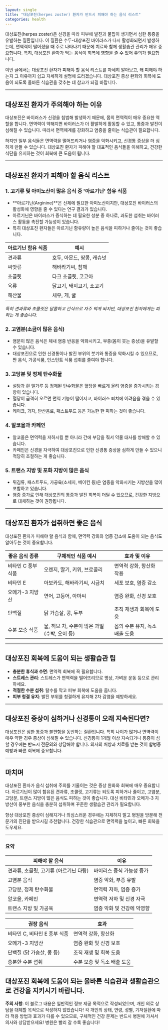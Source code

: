 ```yaml
---
layout: single
title: "대상포진(herpes zoster) 환자가 반드시 피해야 하는 음식 리스트"
categories: health
---
```

대상포진(herpes zoster)은 신경을 따라 피부에 발진과 물집이 생기면서 심한 통증을 유발하는 질환입니다. 이 질환은 수두-대상포진 바이러스가 다시 활성화되면서 발생하는데, 면역력이 떨어졌을 때 주로 나타나기 때문에 치료와 함께 생활습관 관리가 매우 중요합니다. 특히, 대상포진 환자가 먹는 음식이 회복에 영향을 줄 수 있어 주의가 필요합니다.

이번 글에서는 대상포진 환자가 피해야 할 음식 리스트를 자세히 알아보고, 왜 피해야 하는지 그 이유까지 쉽고 자세하게 설명해 드리겠습니다. 대상포진 증상 완화와 회복에 도움이 되도록 올바른 식습관을 갖추는 데 참고가 되길 바랍니다.

---

## 대상포진 환자가 주의해야 하는 이유

대상포진은 바이러스가 신경을 침범해 발생하기 때문에, 몸의 면역력이 매우 중요한 역할을 합니다. 면역력이 약해지면 바이러스가 더 활발하게 활동할 수 있고, 통증과 발진이 심해질 수 있습니다. 따라서 면역체계를 강화하고 염증을 줄이는 식습관이 필요합니다.

하지만 일부 음식들은 면역력을 떨어뜨리거나 염증을 악화시키고, 신경통 증상을 더 심하게 만들 수 있습니다. 대상포진 환자가 피해야 할 대표적인 음식들을 이해하고, 건강한 식단을 유지하는 것이 회복에 큰 도움이 됩니다.

---

## 대상포진 환자가 피해야 할 음식 리스트

### 1. 고기류 및 아미노산이 많은 음식 중 '아르기닌' 함유 식품

- **아르기닌(Arginine)**은 신체에 필요한 아미노산이지만, 대상포진 바이러스의 활성화에 영향을 줄 수 있다는 연구 결과가 있습니다.
- 아르기닌은 바이러스가 증식하는 데 필요한 성분 중 하나로, 과도한 섭취는 바이러스 활동을 촉진할 가능성이 있습니다.
- 특히 대상포진 환자들은 아르기닌 함유량이 높은 음식을 피하거나 줄이는 것이 좋습니다.

| 아르기닌 함유 식품 | 예시                                  |
|-------------------|-------------------------------------|
| 견과류             | 호두, 아몬드, 땅콩, 캐슈넛             |
| 씨앗류             | 해바라기씨, 참깨                      |
| 초콜릿             | 다크 초콜릿, 코코아                    |
| 육류               | 닭고기, 돼지고기, 소고기              |
| 해산물             | 새우, 게, 굴                         |

*특히 견과류와 초콜릿은 달콤하고 간식으로 자주 먹게 되지만, 대상포진 환자에게는 피하는 게 좋습니다.*

### 2. 고염분(소금이 많은 음식)

- 염분이 많은 음식은 체내 염증 반응을 악화시키고, 부종(몸이 붓는 증상)을 유발할 수 있습니다.
- 대상포진으로 인한 신경통이나 발진 부위의 붓기와 통증을 악화시킬 수 있으므로, 짠 음식, 가공식품, 인스턴트 식품 섭취를 줄여야 합니다.

### 3. 고당분 및 정제 탄수화물

- 설탕과 흰 밀가루 등 정제된 탄수화물은 혈당을 빠르게 올려 염증을 증가시키는 경향이 있습니다.
- 혈당이 급격히 오르면 면역 기능이 떨어지고, 바이러스 퇴치에 어려움을 겪을 수 있습니다.
- 케이크, 과자, 탄산음료, 패스트푸드 등은 가능한 한 피하는 것이 좋습니다.

### 4. 알코올과 카페인

- 알코올은 면역력을 저하시킬 뿐 아니라 간에 부담을 줘서 약물 대사를 방해할 수 있습니다.
- 카페인은 신경을 자극하여 대상포진으로 인한 신경통 증상을 심하게 만들 수 있으니 적당히 조절하는 게 좋습니다.

### 5. 트랜스 지방 및 포화 지방이 많은 음식

- 튀김류, 패스트푸드, 가공육(소세지, 베이컨 등)은 염증을 악화시키는 지방산을 많이 포함하고 있습니다.
- 염증 증가로 인해 대상포진의 통증과 발진 회복이 더딜 수 있으므로, 건강한 지방으로 대체하는 것이 권장됩니다.

---

## 대상포진 환자가 섭취하면 좋은 음식

대상포진 환자가 피해야 할 음식과 함께, 면역력 강화와 염증 감소에 도움이 되는 음식도 알아두는 것이 중요합니다.

| 좋은 음식 종류     | 구체적인 식품 예시                        | 효과 및 이유                              |
|------------------|-------------------------------------|---------------------------------------|
| 비타민 C 풍부 식품 | 오렌지, 딸기, 키위, 브로콜리              | 면역력 강화, 항산화 작용                    |
| 비타민 E          | 아보카도, 해바라기씨, 시금치               | 세포 보호, 염증 감소                        |
| 오메가-3 지방산    | 연어, 고등어, 아마씨                       | 염증 완화, 신경 보호                        |
| 단백질            | 닭 가슴살, 콩, 두부                        | 조직 재생과 회복에 도움                      |
| 수분 보충 식품    | 물, 허브 차, 수분이 많은 과일(수박, 오이 등) | 몸의 수분 유지, 독소 배출 도움                 |

---

## 대상포진 회복에 도움이 되는 생활습관 팁

- **충분한 휴식과 수면**: 면역력 회복에 꼭 필요합니다.
- **스트레스 관리**: 스트레스가 면역력을 떨어뜨리므로 명상, 가벼운 운동 등으로 관리하세요.
- **적절한 수분 섭취**: 탈수를 막고 피부 회복에 도움을 줍니다.
- **피부 청결 유지**: 발진 부위를 청결하게 유지해 2차 감염을 예방하세요.

---

## 대상포진 증상이 심하거나 신경통이 오래 지속된다면?

대상포진은 심한 통증과 불편함을 동반하는 질환입니다. 특히 나이가 많거나 면역력이 매우 약한 경우 증상이 심해질 수 있습니다. 신경통이 1개월 이상 지속되거나 통증이 심할 경우에는 반드시 전문의와 상담해야 합니다. 의사의 처방과 치료를 받는 것이 합병증 예방과 빠른 회복에 중요합니다.

---

## 마치며

대상포진 환자가 음식 섭취에 주의를 기울이는 것은 증상 완화와 회복에 매우 중요합니다. 아르기닌이 많이 함유된 견과류, 초콜릿, 고기류는 되도록 피하거나 줄이고, 고염분, 고당분, 트랜스 지방이 많은 음식도 피하는 것이 좋습니다. 대신 비타민과 오메가-3 지방산이 풍부한 음식을 충분히 섭취하며 꾸준한 생활습관 관리가 필요합니다.

항상 대상포진 증상이 심해지거나 의심스러운 경우에는 지체하지 말고 병원을 방문해 전문가의 진단을 받으시길 추천합니다. 건강한 식습관으로 면역력을 높이고, 빠른 회복을 도우세요.

---

### 요약

| 피해야 할 음식                          | 이유                                           |
|-------------------------------------|----------------------------------------------|
| 견과류, 초콜릿, 고기류 (아르기닌 다량) | 바이러스 증식 가능성 증가                             |
| 고염분 음식                           | 염증 악화, 부종 유발                                   |
| 고당분, 정제 탄수화물                  | 면역력 저하, 염증 증가                                  |
| 알코올, 카페인                       | 면역력 저하 및 신경 자극                                |
| 트랜스 지방 및 가공육                  | 염증 악화 및 건강에 악영향                                |

| 권장 음식                             | 효과                                           |
|-------------------------------------|----------------------------------------------|
| 비타민 C, 비타민 E 풍부 식품             | 면역력 강화, 항산화                                |
| 오메가-3 지방산                       | 염증 완화 및 신경 보호                                |
| 단백질 (닭 가슴살, 콩 등)               | 조직 재생 및 회복 도움                                |
| 충분한 수분 섭취                       | 수분 보충 및 독소 배출 도움                              |

대상포진 회복에 도움이 되는 올바른 식습관과 생활습관으로 건강을 지키시기 바랍니다.
---

**주의 사항**: 이 블로그 내용은 일반적인 정보 제공 목적으로 작성되었으며, 개인 의료 상담을 대체할 목적으로 작성하지 않았습니다! 각 개인의 상태, 연령, 성별, 기저질환에 따라 적용 방법과 효과가 다를 수 있으므로, 구체적인 건강 문제는 반드시 병원에 가셔서 의사와 상담받으세요! 병원은 빨리 갈 수록 좋습니다!
